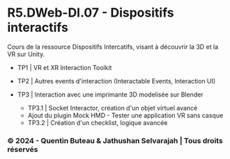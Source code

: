 # R5.DWeb-DI.07 - Dispositifs interactifs
Cours de la ressource Dispositifs Intercatifs, visant à découvrir la 3D et la VR sur Unity.

- TP1 | VR et XR Interaction Toolkit
  
- TP2 | Autres events d'interaction (Interactable Events, Interaction UI)
  
- TP3 | Interaction avec une imprimante 3D modelisée sur Blender
    - TP3.1 | Socket Interactor, création d'un objet virtuel avancé
    - Ajout du plugin Mock HMD - Tester une application VR sans casque
    - TP3.2 | Création d'un checklist, logique avancée

### &copy; 2024 - Quentin Buteau & Jathushan Selvarajah | Tous droits réservés
